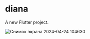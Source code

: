 # diana

A new Flutter project.

![Снимок экрана 2024-04-24 104630](https://github.com/dinneell/flutter_minecraft/assets/145310569/395e7233-245b-4afd-be96-c053eab1f6b0)
